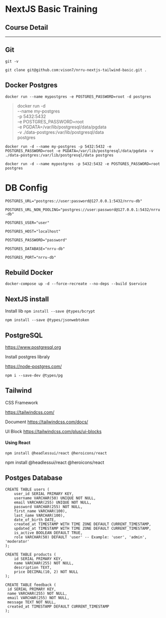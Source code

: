 # NextJS Basic Training
## Course Detail


---

## Git 
`git -v`

`git clone git@github.com:vison7/nrru-nextjs-tailwind-basic.git .`

## Docker Postgres
`docker run --name mypostgres -e POSTGRES_PASSWORD=root -d postgres`

> docker run -d \
	--name my-postgres \
    -p 5432:5432 \
	-e POSTGRES_PASSWORD=root \
	-e PGDATA=/var/lib/postgresql/data/pgdata \
	-v ./data-postgres:/var/lib/postgresql/data \
	postgres

`docker run -d --name my-postgres -p 5432:5432 -e POSTGRES_PASSWORD=root -e PGDATA=/var/lib/postgresql/data/pgdata -v ./data-postgres:/var/lib/postgresql/data postgres`

`docker run -d --name mypostgres -p 5432:5432 -e POSTGRES_PASSWORD=root postgres`


# DB Config

`POSTGRES_URL="postgres://user:password@127.0.0.1:5432/nrru-db"`

`POSTGRES_URL_NON_POOLING="postgres://user:password@127.0.0.1:5432/nrru-db"`

`POSTGRES_USER="user"`

`POSTGRES_HOST="localhost"`

`POSTGRES_PASSWORD="password"`

`POSTGRES_DATABASE="nrru-db"`

`POSTGRES_PORT="nrru-db"`


## Rebuild Docker
`docker-compose up -d --force-recreate --no-deps --build $service`

## NextJS install


Install lib
`npm install --save @types/bcrypt`

`npm install --save @types/jsonwebtoken`

## PostgreSQL

https://www.postgresql.org

Install postgres libraly

https://node-postgres.com/

`npm i --save-dev @types/pg`

## Tailwind
CSS Framework

https://tailwindcss.com/

Document
https://tailwindcss.com/docs/

UI Block
https://tailwindcss.com/plus/ui-blocks

#### Using React
`npm install @headlessui/react @heroicons/react`


npm install @headlessui/react @heroicons/react


## Postges Database
```
CREATE TABLE users (
    user_id SERIAL PRIMARY KEY,
    username VARCHAR(50) UNIQUE NOT NULL,
    email VARCHAR(255) UNIQUE NOT NULL,
    password VARCHAR(255) NOT NULL,
    first_name VARCHAR(100),
    last_name VARCHAR(100),
    date_of_birth DATE,
    created_at TIMESTAMP WITH TIME ZONE DEFAULT CURRENT_TIMESTAMP,
    updated_at TIMESTAMP WITH TIME ZONE DEFAULT CURRENT_TIMESTAMP,
    is_active BOOLEAN DEFAULT TRUE,
    role VARCHAR(50) DEFAULT 'user' -- Example: 'user', 'admin', 'moderator'
);
```


```
CREATE TABLE products (
    id SERIAL PRIMARY KEY,
    name VARCHAR(255) NOT NULL,
    description TEXT,
    price DECIMAL(10, 2) NOT NULL
);
```


```
CREATE TABLE feedback (
 id SERIAL PRIMARY KEY,
 name VARCHAR(255) NOT NULL,
 email VARCHAR(255) NOT NULL,
 message TEXT NOT NULL,
 created_at TIMESTAMP DEFAULT CURRENT_TIMESTAMP
);
```